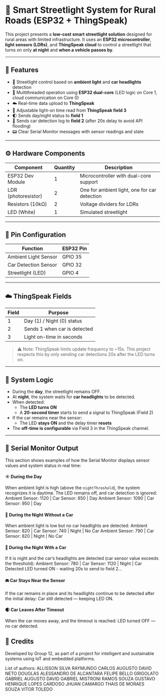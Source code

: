# 🚨 Smart Streetlight System for Rural Roads (ESP32 + ThingSpeak)

This project presents a **low-cost smart streetlight solution** designed for rural areas with limited infrastructure. It uses an **ESP32 microcontroller**, **light sensors (LDRs)**, and **ThingSpeak cloud** to control a streetlight that turns on only **at night** and **when a vehicle passes by**.

---

## 🌟 Features

- 🔦 Streetlight control based on **ambient light** and **car headlights** detection
- 🧠 Multithreaded operation using **ESP32 dual-core** (LED logic on Core 1, cloud communication on Core 0)
- ☁️ Real-time data upload to **ThingSpeak**
- 📡 Adjustable light-on time read from **ThingSpeak field 3**
- 🌓 Sends day/night status to **field 1**
- 🚗 Sends car detection log to **field 2** (after 20s delay to avoid API flooding)
- 📟 Clear Serial Monitor messages with sensor readings and state

---

## ⚙️ Hardware Components

| Component           | Quantity | Description                                |
|---------------------|----------|--------------------------------------------|
| ESP32 Dev Module    | 1        | Microcontroller with dual-core support     |
| LDR (photoresistor) | 2        | One for ambient light, one for car detection |
| Resistors (10kΩ)    | 2        | Voltage dividers for LDRs                  |
| LED (White)         | 1        | Simulated streetlight                      |

---

## 🔌 Pin Configuration

| Function              | ESP32 Pin |
|-----------------------|-----------|
| Ambient Light Sensor  | GPIO 35   |
| Car Detection Sensor  | GPIO 32   |
| Streetlight (LED)     | GPIO 4    |

---

## ☁️ ThingSpeak Fields

| Field | Purpose                       |
|-------|-------------------------------|
| 1     | Day (1) / Night (0) status    |
| 2     | Sends 1 when car is detected  |
| 3     | Light on-time in seconds      |

> ⚠️ Note: ThingSpeak limits update frequency to ~15s. This project respects this by only sending car detections 20s after the LED turns on.

---

## 🔁 System Logic

- During the **day**, the streetlight remains OFF.
- At **night**, the system waits for **car headlights** to be detected.
- When detected:
  - The **LED turns ON**
  - A **20-second timer** starts to send a signal to ThingSpeak (Field 2)
- If the car remains near the sensor:
  - The LED **stays ON** and the delay timer **resets**
- The **off-time is configurable** via Field 3 in the ThingSpeak channel.

---

## 🧪 Serial Monitor Output

This section shows examples of how the Serial Monitor displays sensor values and system status in real time:

#### ☀️ During the Day
When ambient light is high (above the `nightThreshold`), the system recognizes it is daytime. The LED remains off, and car detection is ignored:
Ambient Sensor: 1120 | Car Sensor: 850 | Day Ambient Sensor: 1090 | Car Sensor: 950 | Day

#### 🌙 During the Night Without a Car
When ambient light is low but no car headlights are detected:
Ambient Sensor: 820 | Car Sensor: 740 | Night | No Car Ambient Sensor: 790 | Car Sensor: 820 | Night | No Car

#### 🌙 During the Night With a Car
If it is night and the car’s headlights are detected (car sensor value exceeds the threshold):
Ambient Sensor: 780 | Car Sensor: 1120 | Night | Car Detected LED turned ON - waiting 20s to send to field 2...

#### 🚘 Car Stays Near the Sensor
If the car remains in place and its headlights continue to be detected after the initial delay:
Car still detected — keeping LED ON.


#### 🌒 Car Leaves After Timeout
When the car moves away, and the timeout is reached:
LED turned OFF — no car detected.

## 🤝 Credits
Developed by Group 12, as part of a project for intelligent and sustainable systems using IoT and embedded platforms.

List of authors:
ALLISSON SILVA RAYMUNDO
CARLOS AUGUSTO DAVID NETO
DOUGLAS ALESSANDRO DE ALCANTARA
FELIPE BELLO GRIGOLATO
GABRIEL AUGUSTO DAVID
GABRIEL MISTRONI RAMOS SOUZA
GUSTAVO HENRIQUE LOPES CARDOSO
JHUAN CAMARGO
THAIS DE MORAES SOUZA
VITOR TOLEDO
